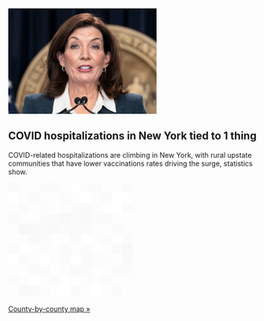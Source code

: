 
![COVID hospitalizations in New York tied to 1 thing](./20211209235838.png)
## COVID hospitalizations in New York tied to 1 thing

COVID-related hospitalizations are climbing in New York, with rural upstate communities that have lower vaccinations rates driving the surge, statistics show.

![pic](../square_bg.png)

[County-by-county map »](https://www.yahoo.com/gma/tale-two-yorks-covid-19-100301204.html)
